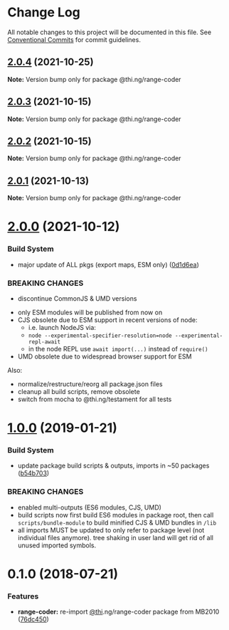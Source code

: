 # Change Log

All notable changes to this project will be documented in this file.
See [Conventional Commits](https://conventionalcommits.org) for commit guidelines.

## [2.0.4](https://github.com/thi-ng/umbrella/compare/@thi.ng/range-coder@2.0.3...@thi.ng/range-coder@2.0.4) (2021-10-25)

**Note:** Version bump only for package @thi.ng/range-coder





## [2.0.3](https://github.com/thi-ng/umbrella/compare/@thi.ng/range-coder@2.0.2...@thi.ng/range-coder@2.0.3) (2021-10-15)

**Note:** Version bump only for package @thi.ng/range-coder





## [2.0.2](https://github.com/thi-ng/umbrella/compare/@thi.ng/range-coder@2.0.1...@thi.ng/range-coder@2.0.2) (2021-10-15)

**Note:** Version bump only for package @thi.ng/range-coder





## [2.0.1](https://github.com/thi-ng/umbrella/compare/@thi.ng/range-coder@2.0.0...@thi.ng/range-coder@2.0.1) (2021-10-13)

**Note:** Version bump only for package @thi.ng/range-coder





# [2.0.0](https://github.com/thi-ng/umbrella/compare/@thi.ng/range-coder@1.0.93...@thi.ng/range-coder@2.0.0) (2021-10-12)


### Build System

* major update of ALL pkgs (export maps, ESM only) ([0d1d6ea](https://github.com/thi-ng/umbrella/commit/0d1d6ea9fab2a645d6c5f2bf2591459b939c09b6))


### BREAKING CHANGES

* discontinue CommonJS & UMD versions

- only ESM modules will be published from now on
- CJS obsolete due to ESM support in recent versions of node:
  - i.e. launch NodeJS via:
  - `node --experimental-specifier-resolution=node --experimental-repl-await`
  - in the node REPL use `await import(...)` instead of `require()`
- UMD obsolete due to widespread browser support for ESM

Also:
- normalize/restructure/reorg all package.json files
- cleanup all build scripts, remove obsolete
- switch from mocha to @thi.ng/testament for all tests






#  [1.0.0](https://github.com/thi-ng/umbrella/compare/@thi.ng/range-coder@0.1.28...@thi.ng/range-coder@1.0.0) (2019-01-21) 

###  Build System 

- update package build scripts & outputs, imports in ~50 packages ([b54b703](https://github.com/thi-ng/umbrella/commit/b54b703)) 

###  BREAKING CHANGES 

- enabled multi-outputs (ES6 modules, CJS, UMD) 
- build scripts now first build ES6 modules in package root, then call   `scripts/bundle-module` to build minified CJS & UMD bundles in `/lib` 
- all imports MUST be updated to only refer to package level   (not individual files anymore). tree shaking in user land will get rid of   all unused imported symbols. 

#  0.1.0 (2018-07-21) 

###  Features 

- **range-coder:** re-import [@thi](https://github.com/thi).ng/range-coder package from MB2010 ([76dc450](https://github.com/thi-ng/umbrella/commit/76dc450))
